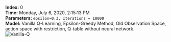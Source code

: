 **Index:** 0 \
**Time:** Monday, July 6, 2020, 2:15:13 PM \
**Parameters:** `epsilon=0.3, Iterations = 10000` \
**Model:** Vanilla Q-Learning, Epsilon-Greedy Method, Old Observation Space, action space with restriction, Q-table without neural network. \
![Vanilla-Q](https://github.com/vorugantia/asist-env/blob/master/asist_env/images/vanilla_q_old_observation.png)

